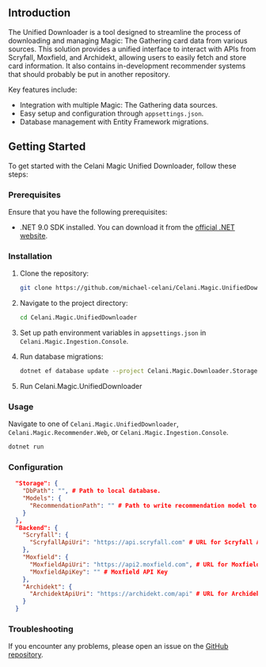 ## Introduction

The Unified Downloader is a tool designed to streamline the process of downloading and managing Magic: The Gathering card data from various sources. This solution provides a unified interface to interact with APIs from Scryfall, Moxfield, and Archidekt, allowing users to easily fetch and store card information. It also contains in-development recommender systems that should probably be put in another repository.

Key features include:
- Integration with multiple Magic: The Gathering data sources.
- Easy setup and configuration through `appsettings.json`.
- Database management with Entity Framework migrations.

## Getting Started

To get started with the Celani Magic Unified Downloader, follow these steps:

### Prerequisites

Ensure that you have the following prerequisites:

- .NET 9.0 SDK installed. You can download it from the [official .NET website](https://dotnet.microsoft.com/download/dotnet/9.0).

### Installation

1. Clone the repository:
    ```sh
    git clone https://github.com/michael-celani/Celani.Magic.UnifiedDownloader.git
    ```
2. Navigate to the project directory:
    ```sh
    cd Celani.Magic.UnifiedDownloader
    ```
3. Set up path environment variables in `appsettings.json` in `Celani.Magic.Ingestion.Console`.

4. Run database migrations:
    ```sh
    dotnet ef database update --project Celani.Magic.Downloader.Storage --startup-project Celani.Magic.Ingestion.Console
    ```

5. Run Celani.Magic.UnifiedDownloader


### Usage

Navigate to one of `Celani.Magic.UnifiedDownloader`, `Celani.Magic.Recommender.Web`, or `Celani.Magic.Ingestion.Console`.

```sh
dotnet run
```

### Configuration

```json
  "Storage": {
    "DbPath": "", # Path to local database.
    "Models": {
      "RecommendationPath": "" # Path to write recommendation model to.
    }
  },
  "Backend": {
    "Scryfall": {
      "ScryfallApiUri": "https://api.scryfall.com" # URL for Scryfall API
    },
    "Moxfield": {
      "MoxfieldApiUri": "https://api2.moxfield.com", # URL for Moxfield API
      "MoxfieldApiKey": "" # Moxfield API Key
    },
    "Archidekt": {
      "ArchidektApiUri": "https://archidekt.com/api" # URL for Archidekt API
    }
  }
```

### Troubleshooting

If you encounter any problems, please open an issue on the [GitHub repository](https://github.com/michael-celani/Celani.Magic.UnifiedDownloader.git).
